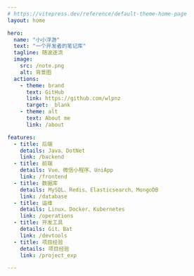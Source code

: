 ```yaml
---
# https://vitepress.dev/reference/default-theme-home-page
layout: home

hero:
  name: "小小浮游"
  text: "一个开发者的笔记库"
  tagline: 随波逐流
  image:
    src: /note.png
    alt: 背景图
  actions:
    - theme: brand
      text: GitHub
      link: https://github.com/wlpnz
      target: _blank
    - theme: alt
      text: About me
      link: /about

features:
  - title: 后端
    details: Java、DotNet
    link: /backend
  - title: 前端
    details: Vue、微信小程序、UniApp
    link: /frontend
  - title: 数据库
    details: MySQL、Redis、Elasticsearch、MongoDB
    link: /database
  - title: 运维
    details: Linux、Docker、Kubernetes
    link: /operations
  - title: 开发工具
    details: Git、Bat
    link: /devtools
  - title: 项目经验
    details: 项目经验
    link: /project_exp

---
```


